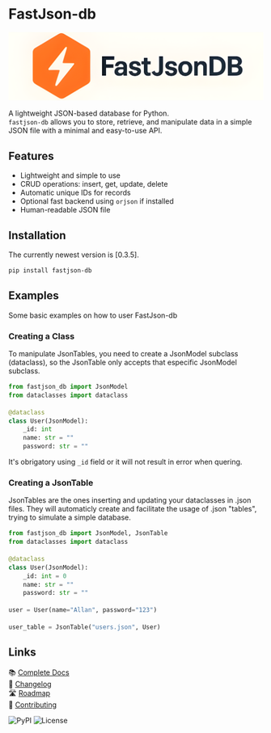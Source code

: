 # FastJson-db #

![logo](FastJsonDB_logo2.png)

A lightweight JSON-based database for Python.  
`fastjson-db` allows you to store, retrieve, and manipulate data in a simple JSON file with a minimal and easy-to-use API.

## Features ##

- Lightweight and simple to use
- CRUD operations: insert, get, update, delete
- Automatic unique IDs for records
- Optional fast backend using `orjson` if installed
- Human-readable JSON file

## Installation ##

The currently newest version is [0.3.5].

```bash
pip install fastjson-db
```

## Examples ##

Some basic examples on how to user FastJson-db

### Creating a Class ###

To manipulate JsonTables, you need to create a JsonModel subclass (dataclass), so the JsonTable only accepts that especific JsonModel subclass.

```py
from fastjson_db import JsonModel
from dataclasses import dataclass

@dataclass
class User(JsonModel):
    _id: int
    name: str = ""
    password: str = ""
```

It's obrigatory using `_id` field or it will not result in error when quering.

### Creating a JsonTable ###

JsonTables are the ones inserting and updating your dataclasses in .json files. They will automaticly create and facilitate the usage of .json "tables", trying to simulate a simple database.

```py
from fastjson_db import JsonModel, JsonTable
from dataclasses import dataclass

@dataclass
class User(JsonModel):
    _id: int = 0
    name: str = ""
    password: str = ""
    
user = User(name="Allan", password="123")

user_table = JsonTable("users.json", User)
```

## Links ##

📚 [Complete Docs](https://github.com/MauricioReisdoefer/fastjson-db/tree/main/docs/index.md)  
📝 [Changelog](https://github.com/MauricioReisdoefer/fastjson-db/tree/main/CHANGELOG.md)  
🛣️ [Roadmap](https://github.com/MauricioReisdoefer/fastjson-db/tree/main/ROADMAP.md)  
🤝 [Contributing](https://github.com/MauricioReisdoefer/fastjson-db/tree/main/CONTRIBUTING.md)

![PyPI](https://img.shields.io/pypi/v/fastjson-db)
![License](https://img.shields.io/github/license/MauricioReisdoefer/fastjson-db)
